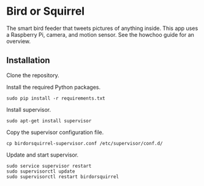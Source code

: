 # Bird or Squirrel

The smart bird feeder that tweets pictures of anything inside. This app uses a Raspberry Pi, camera, and motion sensor. See the howchoo guide for an overview.

## Installation

Clone the repository.

Install the required Python packages.

`sudo pip install -r requirements.txt`

Install supervisor.

`sudo apt-get install supervisor`

Copy the supervisor configuration file.

`cp birdorsquirrel-supervisor.conf /etc/supervisor/conf.d/`

Update and start supervisor.

```
sudo service supervisor restart
sudo supervisorctl update
sudo supervisorctl restart birdorsquirrel
```
